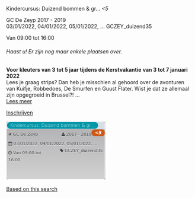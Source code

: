 Kindercursus: Duizend bommen & gr... *<5*

GC De Zeyp 2017 - 2019  
03/01/2022, 04/01/2022, 05/01/2022, ... GCZEY\_duizend35  

Van 09:00 tot 16:00

  

###### *Haast u! Er zijn nog maar enkele plaatsen over.*

  

**Voor kleuters van 3 tot 5 jaar tijdens de Kerstvakantie** **van 3 tot 7 januari 2022**  
Lees je graag strips? Dan heb je misschien al gehoord over de avonturen van Kuifje, Robbedoes, De Smurfen en Guust Flater. Wist je dat ze allemaal zijn opgegroeid in Brussel?! ...  
[Lees meer](https://tickets.vgc.be/activity/subscribe/GCZEY_duizend35)

[Inschrijven](https://tickets.vgc.be/activity/subscribe/GCZEY_duizend35)

![](64462.png)

[Based on this search](https://tickets.vgc.be/activity/index?&vrijeplaatsen=1&Age%5B%5D=3%2C4&entity=276)
